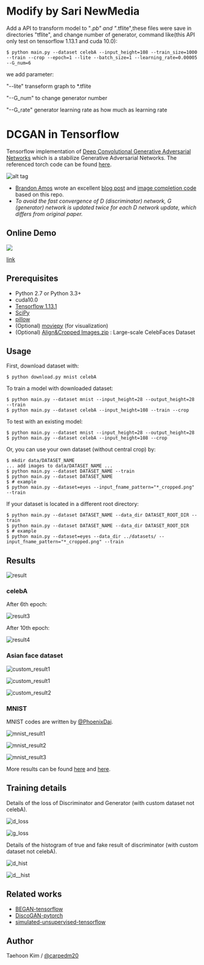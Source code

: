 # Modify by Sari NewMedia

Add a API to transform model to "*.pb" and "*.tflite",these files were save in directories "tflite", and change number of generator, command like(this API only test on tensorflow 1.13.1 and cuda 10.0):


    $ python main.py --dataset celebA --input_height=108 --train_size=1000 --train --crop --epoch=1 --lite --batch_size=1 --learning_rate=0.00005 --G_num=6 
 
we add parameter:

"--lite" transeform graph to *.tflite

"--G_num" to change generator number 

"--G_rate" generator learning rate as how much as learning rate

# DCGAN in Tensorflow

Tensorflow implementation of [Deep Convolutional Generative Adversarial Networks](http://arxiv.org/abs/1511.06434) which is a stabilize Generative Adversarial Networks. The referenced torch code can be found [here](https://github.com/soumith/dcgan.torch).

![alt tag](DCGAN.png)

* [Brandon Amos](http://bamos.github.io/) wrote an excellent [blog post](http://bamos.github.io/2016/08/09/deep-completion/) and [image completion code](https://github.com/bamos/dcgan-completion.tensorflow) based on this repo.
* *To avoid the fast convergence of D (discriminator) network, G (generator) network is updated twice for each D network update, which differs from original paper.*


## Online Demo

[<img src="https://raw.githubusercontent.com/carpedm20/blog/master/content/images/face.png">](http://carpedm20.github.io/faces/)

[link](http://carpedm20.github.io/faces/)


## Prerequisites

- Python 2.7 or Python 3.3+
- cuda10.0
- [Tensorflow 1.13.1](https://github.com/tensorflow/tensorflow/tree/r0.12)
- [SciPy](http://www.scipy.org/install.html)
- [pillow](https://github.com/python-pillow/Pillow)
- (Optional) [moviepy](https://github.com/Zulko/moviepy) (for visualization)
- (Optional) [Align&Cropped Images.zip](http://mmlab.ie.cuhk.edu.hk/projects/CelebA.html) : Large-scale CelebFaces Dataset


## Usage

First, download dataset with:

    $ python download.py mnist celebA

To train a model with downloaded dataset:

    $ python main.py --dataset mnist --input_height=28 --output_height=28 --train
    $ python main.py --dataset celebA --input_height=108 --train --crop

To test with an existing model:

    $ python main.py --dataset mnist --input_height=28 --output_height=28
    $ python main.py --dataset celebA --input_height=108 --crop

Or, you can use your own dataset (without central crop) by:

    $ mkdir data/DATASET_NAME
    ... add images to data/DATASET_NAME ...
    $ python main.py --dataset DATASET_NAME --train
    $ python main.py --dataset DATASET_NAME
    $ # example
    $ python main.py --dataset=eyes --input_fname_pattern="*_cropped.png" --train

If your dataset is located in a different root directory:

    $ python main.py --dataset DATASET_NAME --data_dir DATASET_ROOT_DIR --train
    $ python main.py --dataset DATASET_NAME --data_dir DATASET_ROOT_DIR
    $ # example
    $ python main.py --dataset=eyes --data_dir ../datasets/ --input_fname_pattern="*_cropped.png" --train
    

## Results

![result](assets/training.gif)

### celebA

After 6th epoch:

![result3](assets/result_16_01_04_.png)

After 10th epoch:

![result4](assets/test_2016-01-27%2015:08:54.png)

### Asian face dataset

![custom_result1](web/img/change5.png)

![custom_result1](web/img/change2.png)

![custom_result2](web/img/change4.png)

### MNIST

MNIST codes are written by [@PhoenixDai](https://github.com/PhoenixDai).

![mnist_result1](assets/mnist1.png)

![mnist_result2](assets/mnist2.png)

![mnist_result3](assets/mnist3.png)

More results can be found [here](./assets/) and [here](./web/img/).


## Training details

Details of the loss of Discriminator and Generator (with custom dataset not celebA).

![d_loss](assets/d_loss.png)

![g_loss](assets/g_loss.png)

Details of the histogram of true and fake result of discriminator (with custom dataset not celebA).

![d_hist](assets/d_hist.png)

![d__hist](assets/d__hist.png)


## Related works

- [BEGAN-tensorflow](https://github.com/carpedm20/BEGAN-tensorflow)
- [DiscoGAN-pytorch](https://github.com/carpedm20/DiscoGAN-pytorch)
- [simulated-unsupervised-tensorflow](https://github.com/carpedm20/simulated-unsupervised-tensorflow)


## Author

Taehoon Kim / [@carpedm20](http://carpedm20.github.io/)
